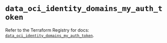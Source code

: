# `data_oci_identity_domains_my_auth_token`

Refer to the Terraform Registry for docs: [`data_oci_identity_domains_my_auth_token`](https://registry.terraform.io/providers/oracle/oci/7.19.0/docs/data-sources/identity_domains_my_auth_token).
